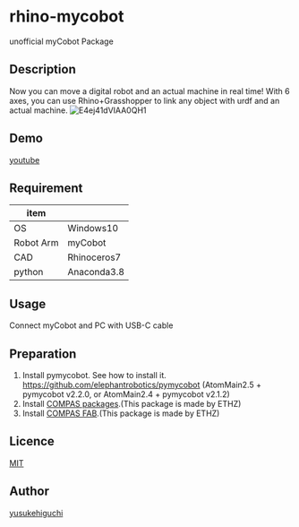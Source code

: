 # rhino-mycobot
unofficial myCobot Package

## Description
Now you can move a digital robot and an actual machine in real time! With 6 axes, you can use Rhino+Grasshopper to link any object with urdf and an actual machine.
![E4ej41dVIAA0QH1](https://user-images.githubusercontent.com/36808163/126074631-a4cc930a-aa1e-41f8-a7f3-36da0dc6f8e4.jpg)
## Demo
[youtube](https://www.youtube.com/watch?v=F2F7dBSZWgw)
## Requirement
| item |  |
| --- | --- |
| OS | Windows10 |
| Robot Arm | myCobot |
| CAD | Rhinoceros7 |
| python | Anaconda3.8 |
## Usage
Connect myCobot and PC with USB-C cable
## Preparation
1. Install pymycobot. See how to install it. https://github.com/elephantrobotics/pymycobot (AtomMain2.5 + pymycobot v2.2.0, or AtomMain2.4 + pymycobot v2.1.2)
1. Install [COMPAS packages](https://compas.dev/compas/latest/installation.html).(This package is made by ETHZ)
1. Install [COMPAS FAB](https://gramaziokohler.github.io/compas_fab/latest/getting_started.html).(This package is made by ETHZ)
## Licence

[MIT](https://github.com/tcnksm/tool/blob/master/LICENCE)
## Author

[yusukehiguchi](https://github.com/YUSUKE-HIGUCHI)
